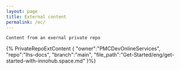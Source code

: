 ```yaml
---
layout: page
title: External content
permalink: /ec/
---
```

```
Content from an exernal private repo
```

{% PrivateRepoExtContent  { "owner":"PMCDevOnlineServices", "repo":"Ihs-docs", "branch":"main", "file_path":"Get-Started/eng/get-started-with-innohub.space.md" }%}
